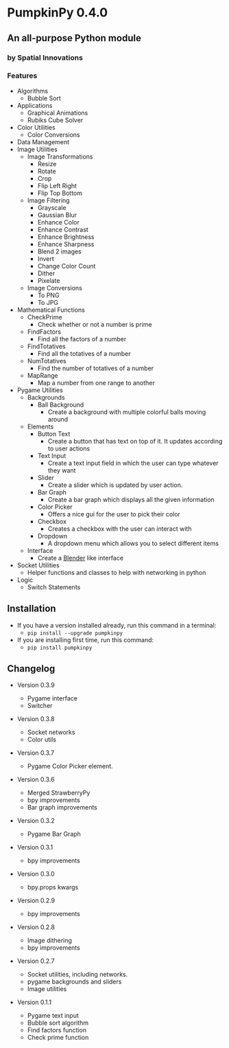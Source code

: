 # PumpkinPy 0.4.0
## An all-purpose Python module
### by Spatial Innovations

### Features
* Algorithms
  * Bubble Sort
* Applications
  * Graphical Animations
  * Rubiks Cube Solver
* Color Utilities
  * Color Conversions
* Data Management
* Image Utilities
  * Image Transformations
    * Resize
    * Rotate
    * Crop
    * Flip Left Right
    * Flip Top Bottom
  * Image Filtering
    * Grayscale
    * Gaussian Blur
    * Enhance Color
    * Enhance Contrast
    * Enhance Brightness
    * Enhance Sharpness
    * Blend 2 images
    * Invert
    * Change Color Count
    * Dither
    * Pixelate
  * Image Conversions
    * To PNG
    * To JPG
* Mathematical Functions
  * CheckPrime
    * Check whether or not a number is prime
  * FindFactors
    * Find all the factors of a number
  * FindTotatives
    * Find all the totatives of a number
  * NumTotatives
    * Find the number of totatives of a number
  * MapRange
    * Map a number from one range to another
* Pygame Utilities
  * Backgrounds
    * Ball Background
      * Create a background with multiple colorful balls moving around
  * Elements
    * Button Text
      * Create a button that has text on top of it. It updates according to user actions
    * Text Input
      * Create a text input field in which the user can type whatever they want
    * Slider
      * Create a slider which is updated by user action.
    * Bar Graph
      * Create a bar graph which displays all the given information
    * Color Picker
      * Offers a nice gui for the user to pick their color
    * Checkbox
      * Creates a checkbox with the user can interact with
    * Dropdown
      * A dropdown menu which allows you to select different items
  * Interface
    * Create a <a href="https://blender.org">Blender</a> like interface
* Socket Utilities
  * Helper functions and classes to help with networking in python
* Logic
  * Switch Statements

## Installation
* If you have a version installed already, run this command in a terminal:
  * `pip install --upgrade pumpkinpy`
* If you are installing first time, run this command:
  * `pip install pumpkinpy`

## Changelog
* Version 0.3.9
  * Pygame interface
  * Switcher

* Version 0.3.8
  * Socket networks
  * Color utils

* Version 0.3.7
  * Pygame Color Picker element.

* Version 0.3.6
  * Merged StrawberryPy
  * bpy improvements
  * Bar graph improvements

* Version 0.3.2
  * Pygame Bar Graph

* Version 0.3.1
  * bpy improvements

* Version 0.3.0
  * bpy.props kwargs

* Version 0.2.9
  * bpy improvements

* Version 0.2.8
  * Image dithering
  * bpy improvements

* Version 0.2.7
  * Socket utilities, including networks.
  * pygame backgrounds and sliders
  * Image utilities

* Version 0.1.1
  * Pygame text input
  * Bubble sort algorithm
  * Find factors function
  * Check prime function
